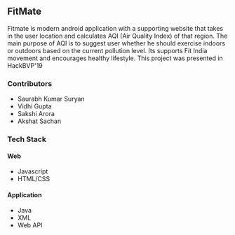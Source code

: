 ## FitMate 

Fitmate is modern android application with a supporting website that takes in the user location and calculates AQI (Air Quality Index) of that region. The main purpose of AQI is to suggest user whether he should exercise indoors or outdoors based on the current pollution level. Its supports Fit India movement and encourages healthy lifestyle.
This project was presented in HackBVP'19

### Contributors 
* Saurabh Kumar Suryan
* Vidhi Gupta
* Sakshi Arora
* Akshat Sachan

### Tech Stack 
#### Web
* Javascript 
* HTML/CSS
#### Application
* Java 
* XML 
* Web API 


